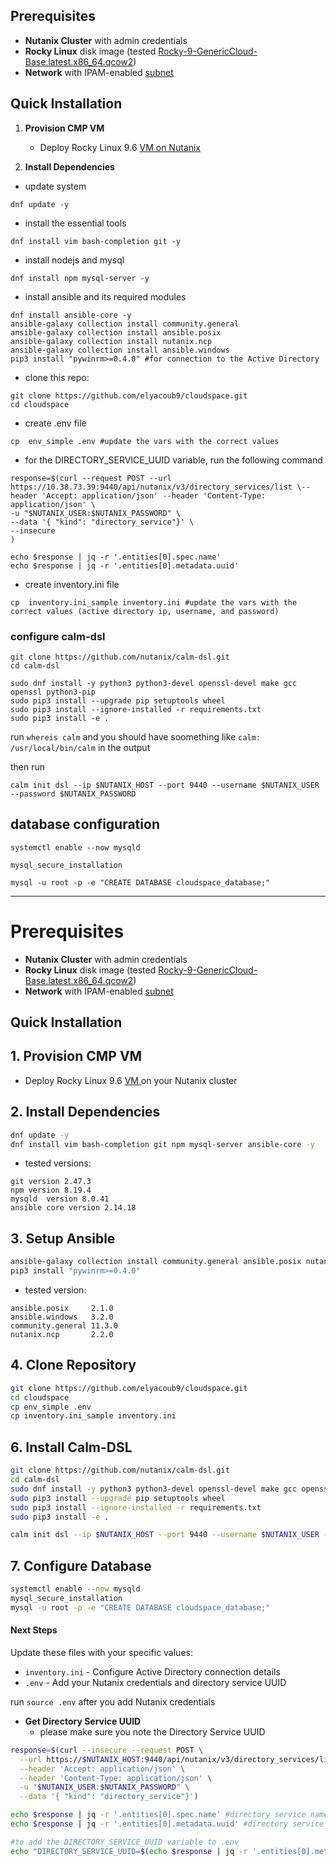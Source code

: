 ## Prerequisites

- **Nutanix Cluster** with admin credentials
- **Rocky Linux** disk image (tested [Rocky-9-GenericCloud-Base.latest.x86_64.qcow2](https://dl.rockylinux.org/pub/rocky/9.6/images/x86_64/Rocky-9-GenericCloud-Base.latest.x86_64.qcow2))
- **Network** with IPAM-enabled [subnet](https://portal.nutanix.com/page/documents/details?targetId=Prism-Central-Guide-vpc_2024_3_1:mul-network-configuration-view-pc-t.html)  
## Quick Installation


1. **Provision CMP VM**
   - Deploy Rocky Linux 9.6 [VM on Nutanix](https://portal.nutanix.com/page/documents/details?targetId=Prism-Central-Guide-vpc_7_3:mul-vm-create-acropolis-pc-t.html) 


2. **Install Dependencies**

- update system
```
dnf update -y
```
- install the essential tools
```
dnf install vim bash-completion git -y
```

- install nodejs and mysql
```
dnf install npm mysql-server -y
```
- install ansible and its required modules
```
dnf install ansible-core -y
ansible-galaxy collection install community.general
ansible-galaxy collection install ansible.posix
ansible-galaxy collection install nutanix.ncp
ansible-galaxy collection install ansible.windows
pip3 install "pywinrm>=0.4.0" #for connection to the Active Directory
```

- clone this repo:

```
git clone https://github.com/elyacoub9/cloudspace.git
cd cloudspace
```

- create .env file 

```
cp  env_simple .env #update the vars with the correct values
```
- for the DIRECTORY_SERVICE_UUID variable, run the following command

```
response=$(curl --request POST --url https://10.38.73.39:9440/api/nutanix/v3/directory_services/list \--header 'Accept: application/json' --header 'Content-Type: application/json' \
-u "$NUTANIX_USER:$NUTANIX_PASSWORD" \
--data '{ "kind": "directory_service"}' \
--insecure 
)

echo $response | jq -r '.entities[0].spec.name'
echo $response | jq -r '.entities[0].metadata.uuid'
```

- create inventory.ini file
```
cp  inventory.ini_sample inventory.ini #update the vars with the correct values (active directory ip, username, and password)
```




### configure calm-dsl

```
git clone https://github.com/nutanix/calm-dsl.git
cd calm-dsl
```

```
sudo dnf install -y python3 python3-devel openssl-devel make gcc openssl python3-pip
sudo pip3 install --upgrade pip setuptools wheel
sudo pip3 install --ignore-installed -r requirements.txt
sudo pip3 install -e .
```
run `whereis calm` and you should have soomething like `calm: /usr/local/bin/calm` in  the output

then run

```
calm init dsl --ip $NUTANIX_HOST --port 9440 --username $NUTANIX_USER --password $NUTANIX_PASSWORD
```


## database configuration

```
systemctl enable --now mysqld
```
```
mysql_secure_installation
```
```
mysql -u root -p -e "CREATE DATABASE cloudspace_database;"
```

---
# Prerequisites

- **Nutanix Cluster** with admin credentials
- **Rocky Linux** disk image (tested [Rocky-9-GenericCloud-Base.latest.x86_64.qcow2](https://dl.rockylinux.org/pub/rocky/9.6/images/x86_64/Rocky-9-GenericCloud-Base.latest.x86_64.qcow2))
- **Network** with IPAM-enabled [subnet](https://portal.nutanix.com/page/documents/details?targetId=Prism-Central-Guide-vpc_2024_3_1:mul-network-configuration-view-pc-t.html)  
## Quick Installation


## 1. Provision CMP VM
   - Deploy Rocky Linux 9.6 [ VM ](https://portal.nutanix.com/page/documents/details?targetId=Prism-Central-Guide-vpc_7_3:mul-vm-create-acropolis-pc-t.html) on your Nutanix cluster


## 2. Install Dependencies
```bash
dnf update -y
dnf install vim bash-completion git npm mysql-server ansible-core -y
``` 

- tested versions:
```
git version 2.47.3
npm version 8.19.4
mysqld  version 8.0.41
ansible core version 2.14.18
```



## 3. Setup Ansible
```bash
ansible-galaxy collection install community.general ansible.posix nutanix.ncp ansible.windows
pip3 install "pywinrm>=0.4.0"
```

-  tested version:
```
ansible.posix     2.1.0
ansible.windows   3.2.0
community.general 11.3.0
nutanix.ncp       2.2.0
```

## 4. Clone Repository
```bash
git clone https://github.com/elyacoub9/cloudspace.git
cd cloudspace
cp env_simple .env
cp inventory.ini_sample inventory.ini
```


## 6. Install Calm-DSL
```bash
git clone https://github.com/nutanix/calm-dsl.git
cd calm-dsl
sudo dnf install -y python3 python3-devel openssl-devel make gcc openssl python3-pip
sudo pip3 install --upgrade pip setuptools wheel
sudo pip3 install --ignore-installed -r requirements.txt
sudo pip3 install -e .

calm init dsl --ip $NUTANIX_HOST --port 9440 --username $NUTANIX_USER --password $NUTANIX_PASSWORD
```

## 7. Configure Database
```bash
systemctl enable --now mysqld
mysql_secure_installation
mysql -u root -p -e "CREATE DATABASE cloudspace_database;"
```


#### Next Steps
Update these files with your specific values:
- `inventory.ini` - Configure Active Directory connection details
- `.env` - Add your Nutanix credentials and directory service UUID

run `source .env` after you add Nutanix credentials 

- **Get Directory Service UUID** 
    - please make sure you note the Directory Service UUID

```bash
response=$(curl --insecure --request POST \
  --url https://$NUTANIX_HOST:9440/api/nutanix/v3/directory_services/list \
  --header 'Accept: application/json' \
  --header 'Content-Type: application/json' \
  -u "$NUTANIX_USER:$NUTANIX_PASSWORD" \
  --data '{ "kind": "directory_service"}')

echo $response | jq -r '.entities[0].spec.name' #directory service name
echo $response | jq -r '.entities[0].metadata.uuid' #directory service uuid

#to add the DIRECTORY_SERVICE_UUID variable to .env 
echo "DIRECTORY_SERVICE_UUID=$(echo $response | jq -r '.entities[0].metadata.uuid') " >>  .env 
```
